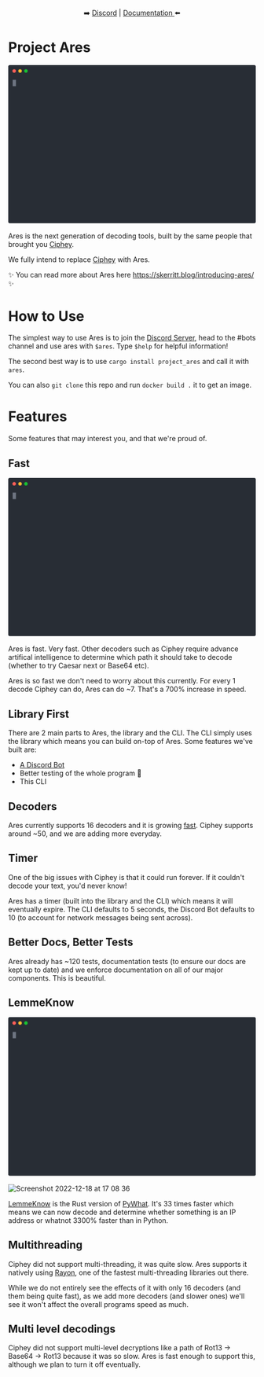  
 <p align="center">
 <br><br>
➡️
<a href="http://discord.skerritt.blog">Discord</a> | 
<a href="https://broadleaf-angora-7db.notion.site/Ciphey2-32d5eea5d38b40c5b95a9442b4425710">Documentation </a>
 ⬅️
</p>

<p align="center">
<h1>Project Ares</h1>
</p>

<p align="center">
  <img src="https://raw.githubusercontent.com/bee-san/Ares/main/images/main_demo.svg" alt="Ares demo">
</p>


Ares is the next generation of decoding tools, built by the same people that brought you [Ciphey](https://github.com/ciphey/ciphey).

We fully intend to replace [Ciphey](https://github.com/ciphey/ciphey) with Ares.

✨ You can read more about Ares here https://skerritt.blog/introducing-ares/ ✨

# How to Use

The simplest way to use Ares is to join the [Discord Server](http://discord.skerritt.blog), head to the #bots channel and use ares with `$ares`. Type `$help` for helpful information!

The second best way is to use `cargo install project_ares` and call it with `ares`.

You can also `git clone` this repo and run `docker build .` it to get an image.

# Features

Some features that may interest you, and that we're proud of.

## Fast

![](https://raw.githubusercontent.com/bee-san/Ares/main/images/better_demo.svg)

Ares is fast. Very fast. Other decoders such as Ciphey require advance artifical intelligence to determine which path it should take to decode (whether to try Caesar next or Base64 etc).

Ares is so fast we don't need to worry about this currently. For every 1 decode Ciphey can do, Ares can do ~7. That's a 700% increase in speed.

## Library First

There are 2 main parts to Ares, the library and the CLI. The CLI simply uses the library which means you can build on-top of Ares. Some features we've built are:
* [A Discord Bot](https://github.com/bee-san/discord-bot)
* Better testing of the whole program 💖
* This CLI

## Decoders

Ares currently supports 16 decoders and it is growing [fast](https://github.com/bee-san/Ares/issues/61). Ciphey supports around ~50, and we are adding more everyday.

## Timer

One of the big issues with Ciphey is that it could run forever. If it couldn't decode your text, you'd never know!

Ares has a timer (built into the library and the CLI) which means it will eventually expire. The CLI defaults to 5 seconds, the Discord Bot defaults to 10 (to account for network messages being sent across).

## Better Docs, Better Tests

Ares already has ~120 tests, documentation tests (to ensure our docs are kept up to date) and we enforce documentation on all of our major components. This is beautiful.

## LemmeKnow

![](https://raw.githubusercontent.com/bee-san/Ares/main/images/lemmeknow.svg)

<img width="861" alt="Screenshot 2022-12-18 at 17 08 36" src="https://user-images.githubusercontent.com/10378052/208310491-86e704ca-963d-4850-a2b2-f14b6e0f4797.png">

[LemmeKnow](https://github.com/swanandx/lemmeknow) is the Rust version of [PyWhat](https://github.com/bee-san/pyWhat). It's 33 times faster which means we can now decode and determine whether something is an IP address or whatnot 3300% faster than in Python.

## Multithreading

Ciphey did not support multi-threading, it was quite slow. Ares supports it natively using [Rayon](https://github.com/rayon-rs/rayon), one of the fastest multi-threading libraries out there.

While we do not entirely see the effects of it with only 16 decoders (and them being quite fast), as we add more decoders (and slower ones) we'll see it won't affect the overall programs speed as much.

## Multi level decodings

Ciphey did not support multi-level decryptions like a path of Rot13 -> Base64 -> Rot13 because it was so slow. Ares is fast enough to support this, although we plan to turn it off eventually.

